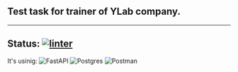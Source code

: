 ## Test task for trainer of YLab company.
----
Status: [![linter](https://github.com/Morozov33/foods_menu_api/actions/workflows/linter.yml/badge.svg)](https://github.com/Morozov33/foods_menu_api/actions/workflows/linter.yml)
----
It's usinig:
![FastAPI](https://img.shields.io/badge/FastAPI-005571?style=for-the-badge&logo=fastapi)
![Postgres](https://img.shields.io/badge/postgres-%23316192.svg?style=for-the-badge&logo=postgresql&logoColor=white)
![Postman](https://img.shields.io/badge/Postman-FF6C37?style=for-the-badge&logo=postman&logoColor=white)
